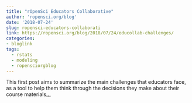 ```yaml
---
title: "rOpenSci Educators Collaborative"
author: 'ropensci.org/blog'
date: '2018-07-24'
slug: ropensci-educators-collaborati
link: https://ropensci.org/blog/2018/07/24/educollab-challenges/
categories:
- bloglink
tags:
  - rstats
  - modeling
  - ropensciorgblog
---
```


This first post aims to summarize the main challenges that educators face, as a tool to help them think through the decisions they make about their course materials[... <i class="fas fa-external-link-alt"></i>](https://ropensci.org/blog/2018/07/24/educollab-challenges/)

